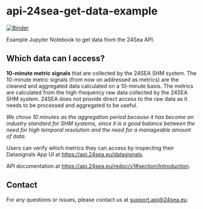 # api-24sea-get-data-example

[![Binder](https://mybinder.org/badge_logo.svg)](https://mybinder.org/v2/gh/OWI-Lab/api-24sea-binder-tutorial/main)

Example Jupyter Notebook to get data from the 24Sea API.

## Which data can I access?

**10-minute metric signals** that are collected by the 24SEA SHM system. The 10-minute metric signals (from now on addressed as metrics) are the cleaned and aggregated data calculated on a 10-minute basis. The metrics are calculated from the high-frequency raw data collected by the 24SEA SHM system. 24SEA does not provide direct access to the raw data as it needs to be processed and aggregated to be useful.

*We chose 10 minutes as the aggregation period because it has become an industry standard for SHM systems, since it is a good balance between the need for high temporal resolution and the need for a manageable amount of data.*

Users can verify which metrics they can access by inspecting their Datasignals App UI at https://api.24sea.eu/datasignals.

API documentation at https://api.24sea.eu/redoc/v1#section/Introduction.

## Contact

For any questions or issues, please contact us at [support.api@24sea.eu](mailto:support.api@24sea.eu).
